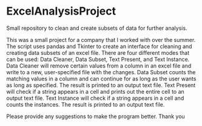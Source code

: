 # ExcelAnalysisProject
Small repository to clean and create subsets of data for further analysis.

This was a small project for a company that I worked with over the summer.
The script uses pandas and Tkinter to create an interface for cleaning and creating data subsets of an excel file. 
There are four different modes that can be used: Data Cleaner, Data Subset, Text Present, and Text Instance.
Data Cleaner will remove certain values from a column in an excel file and write to a new, user-specified file with the changes.
Data Subset counts the matching values in a column and can continue for as long as the user wants as long as specified. The result is printed to an output text file.
Text Present will check if a string appears in a cell and prints out the entire cell to an output text file.
Text Instance will check if a string appears in a cell and counts the instances. The result is printed to an output text file.

Please provide any suggestions to make the program better. Thank you
